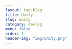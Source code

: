 ```yaml
---
layout: tag-blog
title: Unity
slug: unity
category: devlog
menu: false
order: 1
header-img: "img/unity.png"
---
```

